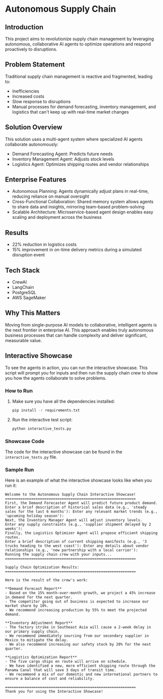 

# Autonomous Supply Chain

## Introduction
This project aims to revolutionize supply chain management by leveraging autonomous, collaborative AI agents to optimize operations and respond proactively to disruptions.

## Problem Statement
Traditional supply chain management is reactive and fragmented, leading to:
- Inefficiencies
- Increased costs
- Slow response to disruptions
- Manual processes for demand forecasting, inventory management, and logistics that can't keep up with real-time market changes

## Solution Overview
This solution uses a multi-agent system where specialized AI agents collaborate autonomously:
- Demand Forecasting Agent: Predicts future needs
- Inventory Management Agent: Adjusts stock levels
- Logistics Agent: Optimizes shipping routes and vendor relationships

## Enterprise Features
- Autonomous Planning: Agents dynamically adjust plans in real-time, reducing reliance on manual oversight
- Cross-Functional Collaboration: Shared memory system allows agents to share data and insights, mirroring team-based problem-solving
- Scalable Architecture: Microservice-based agent design enables easy scaling and deployment across the business

## Results
- 22% reduction in logistics costs
- 15% improvement in on-time delivery metrics during a simulated disruption event

## Tech Stack
- CrewAI
- LangChain
- PostgreSQL
- AWS SageMaker

## Why This Matters
Moving from single-purpose AI models to collaborative, intelligent agents is the next frontier in enterprise AI. This approach enables truly autonomous business processes that can handle complexity and deliver significant, measurable value.

## Interactive Showcase
To see the agents in action, you can run the interactive showcase. This script will prompt you for inputs and then run the supply chain crew to show you how the agents collaborate to solve problems.

### How to Run
1. Make sure you have all the dependencies installed:
   ```bash
   pip install -r requirements.txt
   ```
2. Run the interactive test script:
   ```bash
   python interactive_tests.py
   ```

### Showcase Code
The code for the interactive showcase can be found in the `interactive_tests.py` file.

### Sample Run
Here is an example of what the interactive showcase looks like when you run it:

```
Welcome to the Autonomous Supply Chain Interactive Showcase!
============================================================
First, the Demand Forecaster Agent will predict future product demand.
Enter a brief description of historical sales data (e.g., 'steady sales for the last 6 months'): Enter any relevant market trends (e.g., 'upcoming holiday season'):
Next, the Inventory Manager Agent will adjust inventory levels.
Enter any supply constraints (e.g., 'supplier shipment delayed by 2 weeks'):
Finally, the Logistics Optimizer Agent will propose efficient shipping routes.
Enter a brief description of current shipping manifests (e.g., '3 trucks heading to the west coast'): Enter any details about vendor relationships (e.g., 'new partnership with a local carrier'):
Running the supply chain crew with your inputs...
============================================================

Supply Chain Optimization Results:
============================================================

Here is the result of the crew's work:

**Demand Forecast Report**
- Based on the 15% month-over-month growth, we project a 45% increase in demand for the next quarter.
- The competitor going out of business is expected to increase our market share by 10%.
- We recommend increasing production by 55% to meet the projected demand.

**Inventory Adjustment Report**
- The factory strike in Southeast Asia will cause a 2-week delay in our primary supply chain.
- We recommend immediately sourcing from our secondary supplier in Mexico to mitigate the delay.
- We also recommend increasing our safety stock by 20% for the next quarter.

**Logistics Optimization Report**
- The five cargo ships en route will arrive on schedule.
- We have identified a new, more efficient shipping route through the Panama Canal that will save 3 days of transit time.
- We recommend a mix of our domestic and new international partners to ensure a balance of cost and reliability.

============================================================
Thank you for using the Interactive Showcase!
```
